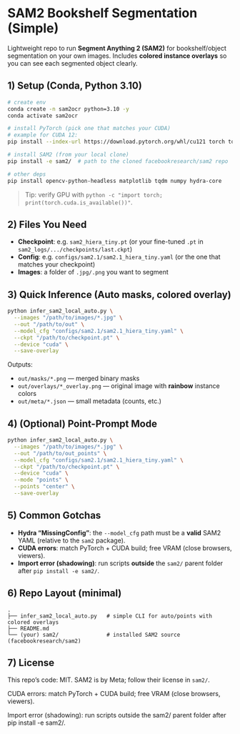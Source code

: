 # SAM2 Bookshelf Segmentation (Simple)

Lightweight repo to run **Segment Anything 2 (SAM2)** for bookshelf/object segmentation on your own images.
Includes **colored instance overlays** so you can see each segmented object clearly.

## 1) Setup (Conda, Python 3.10)

```bash
# create env
conda create -n sam2ocr python=3.10 -y
conda activate sam2ocr

# install PyTorch (pick one that matches your CUDA)
# example for CUDA 12:
pip install --index-url https://download.pytorch.org/whl/cu121 torch torchvision torchaudio

# install SAM2 (from your local clone)
pip install -e sam2/  # path to the cloned facebookresearch/sam2 repo

# other deps
pip install opencv-python-headless matplotlib tqdm numpy hydra-core
```

> Tip: verify GPU with `python -c "import torch; print(torch.cuda.is_available())"`.

## 2) Files You Need

* **Checkpoint**: e.g. `sam2_hiera_tiny.pt` (or your fine-tuned `.pt` in `sam2_logs/.../checkpoints/last.ckpt`)
* **Config**: e.g. `configs/sam2.1/sam2.1_hiera_tiny.yaml` (or the one that matches your checkpoint)
* **Images**: a folder of `.jpg/.png` you want to segment

## 3) Quick Inference (Auto masks, colored overlay)

```bash
python infer_sam2_local_auto.py \
  --images "/path/to/images/*.jpg" \
  --out "/path/to/out" \
  --model_cfg "configs/sam2.1/sam2.1_hiera_tiny.yaml" \
  --ckpt "/path/to/checkpoint.pt" \
  --device "cuda" \
  --save-overlay
```

Outputs:

* `out/masks/*.png` — merged binary masks
* `out/overlays/*_overlay.png` — original image with **rainbow** instance colors
* `out/meta/*.json` — small metadata (counts, etc.)

## 4) (Optional) Point-Prompt Mode

```bash
python infer_sam2_local_auto.py \
  --images "/path/to/images/*.jpg" \
  --out "/path/to/out_points" \
  --model_cfg "configs/sam2.1/sam2.1_hiera_tiny.yaml" \
  --ckpt "/path/to/checkpoint.pt" \
  --device "cuda" \
  --mode "points" \
  --points "center" \
  --save-overlay
```

## 5) Common Gotchas

* **Hydra “MissingConfig”**: the `--model_cfg` path must be a **valid** SAM2 YAML (relative to the `sam2` package).
* **CUDA errors**: match PyTorch + CUDA build; free VRAM (close browsers, viewers).
* **Import error (shadowing)**: run scripts **outside** the `sam2/` parent folder after `pip install -e sam2/`.

## 6) Repo Layout (minimal)

```
.
├── infer_sam2_local_auto.py   # simple CLI for auto/points with colored overlays
├── README.md
└── (your) sam2/               # installed SAM2 source (facebookresearch/sam2)
```

## 7) License

This repo’s code: MIT.
SAM2 is by Meta; follow their license in `sam2/`.

CUDA errors: match PyTorch + CUDA build; free VRAM (close browsers, viewers).

Import error (shadowing): run scripts outside the sam2/ parent folder after pip install -e sam2/.
